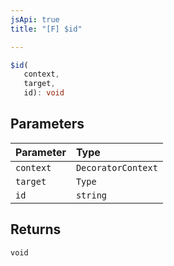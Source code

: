```yaml
---
jsApi: true
title: "[F] $id"

---
```

```ts
$id(
   context, 
   target, 
   id): void
```

## Parameters

| Parameter | Type |
| :------ | :------ |
| `context` | `DecoratorContext` |
| `target` | `Type` |
| `id` | `string` |

## Returns

`void`
